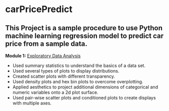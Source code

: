 # carPricePredict
## This Project is a sample procedure to use Python machine learning regression model to predict car price from a sample data.

**Module 1:** [Exploratory Data Analysis](./exploratoryDataAnalysis.py)
- Used summary statistics to understand the basics of a data set.
- Used several types of plots to display distributions.
- Created scatter plots with different transparency.
- Used density plots and hex bin plots to overcome overplotting.
- Applied aesthetics to project additional dimensions of categorical and numeric variables onto a 2d plot surface.
- Used pair-wise scatter plots and conditioned plots to create displays with multiple axes.
                    
                    
